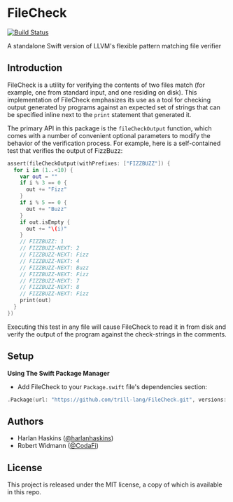 # FileCheck
[![Build Status](https://travis-ci.org/trill-lang/FileCheck.svg?branch=master)](https://travis-ci.org/trill-lang/FileCheck)

A standalone Swift version of LLVM's flexible pattern matching file verifier

## Introduction

FileCheck is a utility for verifying the contents of two files match (for example,
one from standard input, and one residing on disk).  This implementation of
FileCheck emphasizes its use as a tool for checking output generated by programs
against an expected set of strings that can be specified inline next to the
`print` statement that generated it.

The primary API in this package is the `fileCheckOutput` function, which comes
with a number of convenient optional parameters to modify the behavior of the
verification process.  For example, here is a self-contained test that verifies 
the output of FizzBuzz:

```swift
assert(fileCheckOutput(withPrefixes: ["FIZZBUZZ"]) {
  for i in (1..<10) {
    var out = ""
    if i % 3 == 0 {
      out += "Fizz"
    }
    if i % 5 == 0 {
      out += "Buzz"
    }
    if out.isEmpty {
      out += "\(i)"
    }
    // FIZZBUZZ: 1
    // FIZZBUZZ-NEXT: 2
    // FIZZBUZZ-NEXT: Fizz
    // FIZZBUZZ-NEXT: 4
    // FIZZBUZZ-NEXT: Buzz
    // FIZZBUZZ-NEXT: Fizz
    // FIZZBUZZ-NEXT: 7
    // FIZZBUZZ-NEXT: 8
    // FIZZBUZZ-NEXT: Fizz
    print(out)
  }
})
```

Executing this test in any file will cause FileCheck to read it in
from disk and verify the output of the program against the check-strings in the 
comments.

## Setup

**Using The Swift Package Manager**

- Add FileCheck to your `Package.swift` file's dependencies section:

```swift
.Package(url: "https://github.com/trill-lang/FileCheck.git", versions: Version(0,0,1)..<Version(1,0,0))
```

## Authors

- Harlan Haskins ([@harlanhaskins](https://github.com/harlanhaskins))
- Robert Widmann ([@CodaFi](https://github.com/CodaFi))

## License

This project is released under the MIT license, a copy of which is available in this repo.

